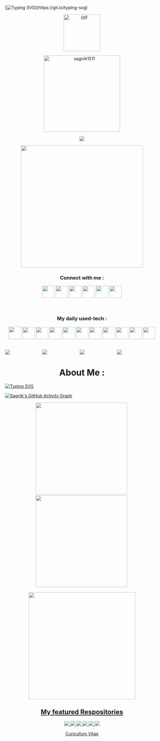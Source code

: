 
[![Typing SVG](https://readme-typing-svg.herokuapp.com?color=1CF412&size=40&center=true&vCenter=true&multiline=true&width=1000&height=250&lines=Namaste+%F0%9F%99%8F+I'm+Sagnik;A+Machine+Learning+Enthusiast+;from+JGEC%2C+India.)](https://git.io/typing-svg)

<div align = "center"><img align="center" alt="GIF" height="120px" src="https://media.giphy.com/media/du3J3cXyzhj75IOgvA/giphy.gif" /></div>

<p align="center"> <img width="250px" src="https://profile-counter.glitch.me/{sagnik1511}/count.svg" alt="sagnik1511" /> </p>
<p align="center"><a target="_blank"><img src="https://github-profile-trophy.vercel.app/?username=sagnik1511"/></a></p>

<p align=center><img width="400px" src="https://cdn.dribbble.com/users/46123/screenshots/6135335/ai-sun-type.gif"></p>

<h3 align="center">Connect with me :</h3>
<p align=center>
<a target="_blank" href="https://www.linkedin.com/in/sagnik-roy-4791b0192/"><img width="40px" src="https://upload.wikimedia.org/wikipedia/commons/thumb/e/e9/Linkedin_icon.svg/256px-Linkedin_icon.svg.png"/></a>
<a target="_blank" href="https://www.facebook.com/sagnik.roy.73345/"><img width="40px" src="https://www.vectorlogo.zone/logos/facebook/facebook-official.svg"/></a>
<a target="_blank" href="https://www.instagram.com/tensored___/"><img width="40px" src="https://www.vectorlogo.zone/logos/instagram/instagram-icon.svg"/></a>
<a target="_blank" href="https://www.kaggle.com/sagnik1511"><img width="40px" src="https://www.vectorlogo.zone/logos/kaggle/kaggle-icon.svg"/></a>
<a target="_blank" href="https://www.codechef.com/users/s_agnik1511"><img width="40px" src="https://api.iconify.design/simple-icons:codechef.svg?color=%2379553A"/></a>
<a target="_blank" href="https://twitter.com/Agnik1511S"><img width="40px" src="https://upload.wikimedia.org/wikipedia/sco/9/9f/Twitter_bird_logo_2012.svg"/></a>
  </p>

<br>
<h3 align=center>My daily used-tech :</h3>

 <p align=center>
  <a target="_blank"><img width="41px" src="https://cdn.worldvectorlogo.com/logos/python-5.svg"/></a>
  <a target="_blank"><img width="40px" src="https://seeklogo.com/images/J/jupyter-logo-A91705F539-seeklogo.com.png"/></a>
  <a target="_blank"><img  width="40px" src="https://seeklogo.com/images/S/spyder-logo-68D7CF8B2C-seeklogo.com.png"/></a> 
  <a target="_blank"><img width="40px" src="https://cdn.worldvectorlogo.com/logos/ibm-watson.svg"/></a> 
  <a target="_blank"><img  width="40px" src="https://seeklogo.com/images/G/git-logo-CD8D6F1C09-seeklogo.com.png"/></a>
  <a target="_blank"><img  width="40px" src="https://seeklogo.com/images/C/c-logo-43CE78FF9C-seeklogo.com.png"/></a>
  <a target="_blank"><img  width="40px" src="https://upload.wikimedia.org/wikipedia/commons/thumb/6/6a/Gnu-octave-logo.svg/425px-Gnu-octave-logo.svg.png"/></a>
  <a target="_blank"><img  width="40px" src="https://seeklogo.com/images/H/html5-without-wordmark-color-logo-14D252D878-seeklogo.com.png"/></a>
  <a target="_blank"><img  width="40px" src="https://img.icons8.com/color/48/000000/c-programming.png"/></a>
  <a target="_blank"><img  width="40px" src="https://upload.wikimedia.org/wikipedia/commons/thumb/1/1d/PyCharm_Icon.svg/768px-PyCharm_Icon.svg.png"/></a>
  <a target="_blank"><img width="40px" src="https://upload.wikimedia.org/wikipedia/commons/thumb/9/9a/Visual_Studio_Code_1.35_icon.svg/768px-Visual_Studio_Code_1.35_icon.svg.png"/></a>
</p>


 <br>

<div><img src = "https://road-to-kaggle-grandmaster.vercel.app/api/badges/sagnik1511/competition">&nbsp;&nbsp;&nbsp;&nbsp;&nbsp;&nbsp;&nbsp;&nbsp;&nbsp;&nbsp;&nbsp;&nbsp;&nbsp;&nbsp;&nbsp;&nbsp;&nbsp;&nbsp;&nbsp;&nbsp;&nbsp;&nbsp;&nbsp;&nbsp;&nbsp;&nbsp;&nbsp;<img src = "https://road-to-kaggle-grandmaster.vercel.app/api/badges/sagnik1511/dataset">&nbsp;&nbsp;&nbsp;&nbsp;&nbsp;&nbsp;&nbsp;&nbsp;&nbsp;&nbsp;&nbsp;&nbsp;&nbsp;&nbsp;&nbsp;&nbsp;&nbsp;&nbsp;&nbsp;&nbsp;&nbsp;&nbsp;&nbsp;&nbsp;&nbsp;&nbsp;&nbsp;<img src = "https://road-to-kaggle-grandmaster.vercel.app/api/badges/sagnik1511/notebook">&nbsp;&nbsp;&nbsp;&nbsp;&nbsp;&nbsp;&nbsp;&nbsp;&nbsp;&nbsp;&nbsp;&nbsp;&nbsp;&nbsp;&nbsp;&nbsp;&nbsp;&nbsp;&nbsp;&nbsp;&nbsp;&nbsp;&nbsp;&nbsp;&nbsp;&nbsp;&nbsp;<img src = "https://road-to-kaggle-grandmaster.vercel.app/api/badges/sagnik1511/discussion"></div>

<h1 align=center>About Me :</h1>

[![Typing SVG](https://readme-typing-svg.herokuapp.com?color=3597F4&size=28&center=true&vCenter=true&multiline=true&width=1000&height=350&lines=Coder+by+passion+%F0%9F%91%A8%F0%9F%8F%BD%E2%80%8D%F0%9F%92%BB;Currently+persuing+B.Tech+in+IT+%F0%9F%91%A8%F0%9F%8F%BB%E2%80%8D%F0%9F%8E%93%F0%9F%8F%9B;Deeply+tied+with+Image+Processing%2C+Hyperparameter;Tuning+and+statistical+Machine+Learning+Models%F0%9F%93%9C+%F0%9F%93%83;Learning+NLP+and+Advanced+Computer+Vision%E2%9C%8C%F0%9F%8F%BB;Specialization+over+Data+Visualization+with+Python+%F0%9F%93%8A+%F0%9F%93%88+%F0%9F%93%89;Ask+me+about+Python%2CC%2B%2B%2COctave%F0%9F%92%BB;Love+to+be+a+nerd%F0%9F%98%82;Life+Long+Learner+%F0%9F%95%B5%F0%9F%8F%BB%E2%80%8D%E2%99%82%EF%B8%8F+%E2%9C%88)](https://git.io/typing-svg)

[![Sagnik's GitHub Activity Graph](https://activity-graph.herokuapp.com/graph?username=sagnik1511&theme=xcode&line=69bb20&point=69bb84)](https://github.com/sagnik1511)
<p align=center><img width = "300px" src ="https://github-readme-streak-stats.herokuapp.com?user=sagnik1511&theme=darcula&hide_border=false&background=FFFFFF00&theme=merko">&nbsp;<img width = "300px" src="https://github-readme-stats.vercel.app/api?username=sagnik1511&show_icons=true&theme=merko">&nbsp;</p>
<p align="center"><img width = "350px" src="https://github-readme-stats.vercel.app/api/top-langs/?username=sagnik1511&layout=compact"></p>



<u><h2 align=center>My featured Respositories</h2></u>


<p align=center><a href="https://github.com/sagnik1511/Loan-Web">
  <img  src="https://github-readme-stats.vercel.app/api/pin/?username=sagnik1511&repo=Loan-Web" />
</a>


<a href="https://github.com/sagnik1511/Lifely">
  <img  src="https://github-readme-stats.vercel.app/api/pin/?username=sagnik1511&repo=Lifely" />
</a>

<a href="https://github.com/sagnik1511/Graphly">
  <img  src="https://github-readme-stats.vercel.app/api/pin/?username=sagnik1511&repo=Graphly" />
</a>
<a href="https://github.com/sagnik1511/U-Net-Reduced-with-keras">
  <img  src="https://github-readme-stats.vercel.app/api/pin/?username=sagnik1511&repo=U-Net-Reduced-with-TF-Keras" />
</a>
<a href="https://github.com/sagnik1511/Style-Transfer-with-Python">
  <img  src="https://github-readme-stats.vercel.app/api/pin/?username=sagnik1511&repo=Style-Transfer-with-Python" />
</a>
<a href="https://github.com/sagnik1511/Conv-AE-Tensorflow-Keras">
  <img  src="https://github-readme-stats.vercel.app/api/pin/?username=sagnik1511&repo=Conv-AE-Tensorflow-Keras" />
</a>

</p>
<div align="center"<h3><a href="https://drive.google.com/file/d/13vKllPCRhzwpceBUoUkryRd8dgWXQqoG/view?usp=sharing">Curicullum Vitae</a></h3></div>

